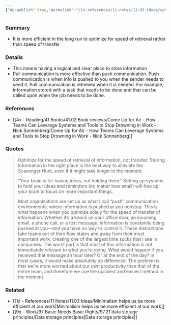 ```yaml
---
{"dg-publish":true,"permalink":"/1x-references/11-notes/11-03-ideas/optimize-for-speed-of-retrieval-rather-than-speed-of-transfer/","title":"Optimize for speed of retrieval rather than speed of saving","created":"2025-01-15T19:59:20.733+03:00","updated":"2025-01-15T19:59:20.733+03:00"}
---
```



### Summary
- It is more efficient in the long run to optimize for speed of retrieval rather than speed of transfer

### Details
- This means having a logical and clear place to store information
- Pull communication is more effective than push communication. Push communication is when info is pushed to you when the sender needs to send it. Pull communication is retrieved when it is needed. For example, information stored with a task that needs to be done and that can be called upon when the job needs to be done.

### References
- [[4x - Reading/41 Books/41.02 Book reviews/Come Up for Air - How Teams Can Leverage Systems and Tools to Stop Drowning in Work - Nick Sonnenberg\|Come Up for Air - How Teams Can Leverage Systems and Tools to Stop Drowning in Work - Nick Sonnenberg]]

### Quotes
> Optimize for the speed of retrieval of information, not transfer. Storing information in the right place is the best way to alleviate the Scavenger Hunt, even if it might take longer in the moment.
> 
> “Your brain is for having ideas, not holding them.” Setting up systems to hold your ideas and reminders (no matter how small) will free up your brain to focus on more important things.
> 
> Most organizations are set up as what I call “push” communication environments, where information is pushed at you nonstop. This is what happens when you optimize solely for the speed of transfer of information. Whether it’s a knock on your office door, an incoming email, a phone call, or a text message, information is constantly being pushed at you—and you have no way to control it. These distractions take teams out of their flow states and away from their most important work, creating one of the largest time sucks that I see in companies. The worst part is that most of this information is not immediately relevant to what you’re doing. What would happen if you received that message an hour later? Or at the end of the day? In most cases, it would make absolutely no difference. The problem is that we’re more worried about our own productivity than that of the entire team, and therefore we use the quickest and easiest method in the moment.


### Related
- [[1x - References/11 Notes/11.03 Ideas/Minimalism helps us be more efficient at our work\|Minimalism helps us be more efficient at our work]]
- [[9x - Work/97 Basic Needs Basic Rights/97.21 data storage principles/Data storage principles\|Data storage principles]]